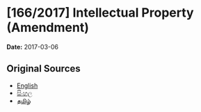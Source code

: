 # [166/2017] Intellectual Property (Amendment)

**Date:** 2017-03-06

## Original Sources

- [English](https://documents.gov.lk/view/bills/2017/3/166-2017_E.pdf)
- [සිංහල](https://documents.gov.lk/view/bills/2017/3/166-2017_S.pdf)
- [தமிழ்](https://documents.gov.lk/view/bills/2017/3/166-2017_T.pdf)
